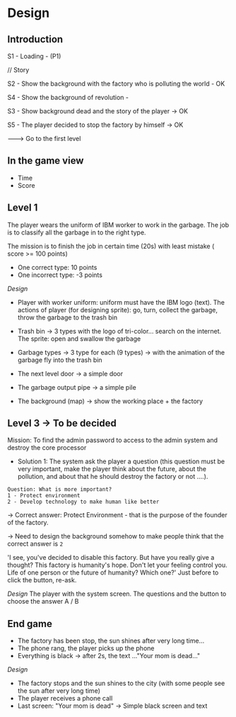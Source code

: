 # Design

## Introduction

S1 - Loading - (P1)

// Story

S2 - Show the background with the factory who is polluting the world - OK

S4 - Show the background of revolution - 

S3 - Show background dead and the story of the player -> OK

S5 - The player decided to stop the factory by himself -> OK

---> Go to the first level

## In the game view

+ Time
+ Score 

## Level 1

The player wears the uniform of IBM worker to work in the garbage. The job is to classify all the garbage in to the right type.

The mission is to finish the job in certain time (20s) with least mistake ( score >= 100 points)

- One correct type: 10 points
- One incorrect type: -3 points


_Design_

+ Player with worker uniform: uniform must have the IBM logo (text). The actions of player (for designing sprite): go, turn, collect the garbage, throw the garbage to the trash bin
+ Trash bin -> 3 types with the logo of tri-color... search on the internet. The sprite: open and swallow the garbage

+ Garbage types -> 3 type for each (9 types) -> with the animation of the garbage fly into the trash bin 
+ The next level door -> a simple door
+ The garbage output pipe -> a simple pile
+ The background (map) -> show the working place + the factory

## Level 3 -> To be decided

Mission: To find the admin password to access to the admin system and destroy the core processor

- Solution 1: The system ask the player a question (this question must be very important, make the player think about the future, about the pollution, and about that he should destroy the factory or not ....). 

```
Question: What is more important?
1 - Protect environment
2 - Develop technology to make human like better
```

-> Correct answer: Protect Environment - that is the purpose of the founder of the factory.

-> Need to design the background somehow to make people think that the correct answer is `2`

'I see, you've decided to disable this factory.
But have you really give a thought?
This factory is humanity's hope.
Don't let your feeling control you.
Life of one person or the future of humanity?
Which one?'
Just before to click the button, re-ask.
 
_Design_
The player with the system screen.
The questions and the button to choose the answer A / B

## End game

- The factory has been stop, the sun shines after very long time...
- The phone rang, the player picks up the phone
- Everything is black -> after 2s, the text ..."Your mom is dead..."


_Design_

- The factory stops and the sun shines to the city (with some people see the sun after very long time)
- The player receives a phone call
- Last screen: "Your mom is dead" -> Simple black screen and text

 








 

